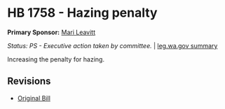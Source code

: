 # HB 1758 - Hazing penalty
**Primary Sponsor:** [Mari Leavitt](/person/leg/leavitt_ma.md)

*Status: PS - Executive action taken by committee.* | [leg.wa.gov summary](https://app.leg.wa.gov/billsummary?BillNumber=1758&Year=2021)

Increasing the penalty for hazing.

## Revisions
* [Original Bill](1/)